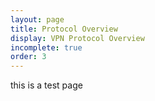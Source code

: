 ```yaml
---
layout: page
title: Protocol Overview
display: VPN Protocol Overview
incomplete: true
order: 3
---
```

this is a test page
